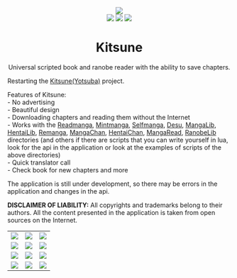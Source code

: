 <div align="center">
    <p align="center">
		<img src="https://user-images.githubusercontent.com/103780136/192371190-ccd56058-4a5b-4052-8fd8-a3b5f66e5291.png">
		<br/>
		<img src="https://img.shields.io/badge/install_size-4.0 MB-brightgreen">
        <img src="https://img.shields.io/badge/version-1.8.1-blueviolet">
        <img src="https://img.shields.io/badge/android-7.0+-yellow">
	</p>
    <h1>Kitsune</h1>
    <p>Universal scripted book and ranobe reader with the ability to save chapters.</p>
    <p align="left">Restarting the <a href="https://4pda.to/forum/index.php?showtopic=961133">Kitsune(Yotsuba)</a> project.</p>
    <p align="left">
        Features of Kitsune:<br/>
        - No advertising<br/>
        - Beautiful design<br/>
        - Downloading chapters and reading them without the Internet<br/>
        - Works with the
        <a href="https://readmanga.live">Readmanga</a>,
        <a href="https://mintmanga.live">Mintmanga</a>,
        <a href="https://selfmanga.live">Selfmanga</a>,
        <a href="https://desu.me">Desu</a>,
        <a href="https://mangalib.me">MangaLib</a>,
        <a href="https://v1.hentailib.org/?section=home-updates">HentaiLib</a>,
        <a href="https://remanga.org">Remanga</a>,
        <a href="https://book-chan.me">MangaChan</a>,
        <a href="https://xxxxx.hentaichan.live">HentaiChan</a>,
        <a href="https://www.mangaread.org">MangaRead</a>,
        <a href="https://ranobelib.me">RanobeLib</a>
        directories (and others if there are scripts that you can write yourself in lua, look for the api in the application or look at the examples of scripts of the
        above directories)<br/>
        - Quick translator call<br/>
        - Check book for new chapters and more
    </p>
    <p align="left">The application is still under development, so there may be errors in the application and changes in the api.</p>
    <p align="left"><strong>DISCLAIMER OF LIABILITY:</strong> All copyrights and trademarks belong to their authors. All the content presented in the application is taken from open sources on the Internet.</p>
    <table>
        <tbody>
            <tr>
                <td valign="top"><img src="https://user-images.githubusercontent.com/103780136/227778282-0335d306-ddf2-48a8-a31d-fa70215e0492.jpg" /></td>
                <td valign="top"><img src="https://user-images.githubusercontent.com/103780136/227778286-33c41452-5aad-4b80-b28e-38b7eb322958.jpg" /></td>
                <td valign="top"><img src="https://user-images.githubusercontent.com/103780136/227778302-3974ca9c-e090-410b-88c0-f57a636138c9.jpg" /></td>
            </tr>
            <tr>
                <td valign="top"><img src="https://user-images.githubusercontent.com/103780136/227778306-55505cae-b9e8-46f8-ab90-fb2797215f6c.jpg" /></td>
                <td valign="top"><img src="https://user-images.githubusercontent.com/103780136/227778309-3643c7be-ca3a-4d9f-8732-a2c33c3520a1.jpg" /></td>
                <td valign="top"><img src="https://user-images.githubusercontent.com/103780136/227778315-d4e20ec8-74e6-4713-98f1-327a4eb79368.jpg" /></td>
            </tr>
            <tr>
                <td valign="top"><img src="https://user-images.githubusercontent.com/103780136/227778779-86332e35-314a-4e37-aedb-46535944b184.jpg" /></td>
                <td valign="top"><img src="https://user-images.githubusercontent.com/103780136/227778322-da522274-fe2d-46c7-b593-85039d723606.jpg" /></td>
                <td valign="top"><img src="https://user-images.githubusercontent.com/103780136/227778327-fe58bf8e-b0bd-4a9e-bcb7-b207200dffd6.jpg" /></td>
            </tr>
            <tr>
                <td valign="top"><img src="https://user-images.githubusercontent.com/103780136/227778332-08965e63-eaf7-4e00-b899-7defb9109fc3.jpg" /></td>
                <td valign="top"><img src="https://user-images.githubusercontent.com/103780136/227778337-671101d4-7d76-4ec3-ba60-078ed6f1ea5e.jpg" /></td>
                <td valign="top"><img src="https://user-images.githubusercontent.com/103780136/227778340-61b25971-7e32-4de8-b308-cc1c38fa3bd3.jpg" /></td>
            </tr>
        </tbody>
    </table>
</div>
